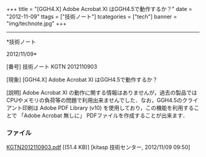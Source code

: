 ﻿+++
title = "[GGH4.X] Adobe Acrobat XI はGGH4.5で動作するか？"
date = "2012-11-09"
ttags = ["技術ノート"]
tcategories = ["tech"]
banner = "img/technote.jpg"
+++

-----------------------------------------------------------------------------------------------------------------------------

*技術ノート

2012/11/09*


[番号]
技術ノート KGTN 2012110903

[現象]
[GGH4.X] Adobe Acrobat XI はGGH4.5で動作するか？

[説明]
Adobe Acrobat XI
の動作に関する情報はありませんが，過去の製品ではCPUやメモリの負荷等の問題で利用出来ませんでした．なお，GGH4.5のクライアント印刷は
Adobe PDF Library (v10) を使用しており，この機能を利用することで 「Adobe
Acrobat 無しに」 PDFファイルを作成することが出来ます．


### ファイル

 
 


[KGTN2012110903.pdf](http://techreport.kitasp.net/attachments/download/1104/KGTN2012110903.pdf)
 [(51.4 KB)] [kitasp 技術センター, 2012/11/09
09:50]


 


 

